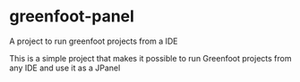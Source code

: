 greenfoot-panel
===============

A project to run greenfoot projects from a IDE

This is a simple project that makes it possible to run Greenfoot projects from any IDE and use it as a JPanel
